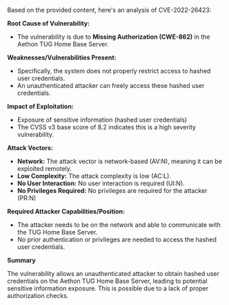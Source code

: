 Based on the provided content, here's an analysis of CVE-2022-26423:

**Root Cause of Vulnerability:**

- The vulnerability is due to **Missing Authorization (CWE-862)** in the Aethon TUG Home Base Server.

**Weaknesses/Vulnerabilities Present:**

-   Specifically, the system does not properly restrict access to hashed user credentials.
-   An unauthenticated attacker can freely access these hashed user credentials.

**Impact of Exploitation:**

-   Exposure of sensitive information (hashed user credentials)
-   The CVSS v3 base score of 8.2 indicates this is a high severity vulnerability.

**Attack Vectors:**

-   **Network:** The attack vector is network-based (AV:N), meaning it can be exploited remotely.
-   **Low Complexity:** The attack complexity is low (AC:L).
-   **No User Interaction:** No user interaction is required (UI:N).
-   **No Privileges Required:** No privileges are required for the attacker (PR:N)

**Required Attacker Capabilities/Position:**

-   The attacker needs to be on the network and able to communicate with the TUG Home Base Server.
-   No prior authentication or privileges are needed to access the hashed user credentials.

**Summary**

The vulnerability allows an unauthenticated attacker to obtain hashed user credentials on the Aethon TUG Home Base Server, leading to potential sensitive information exposure. This is possible due to a lack of proper authorization checks.